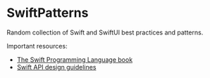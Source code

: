 # SwiftPatterns

Random collection of Swift and SwiftUI best practices and patterns.


Important resources:

- [The Swift Programming Language book](https://docs.swift.org/swift-book/documentation/the-swift-programming-language)
- [Swift API design guidelines](https://www.swift.org/documentation/api-design-guidelines/)
